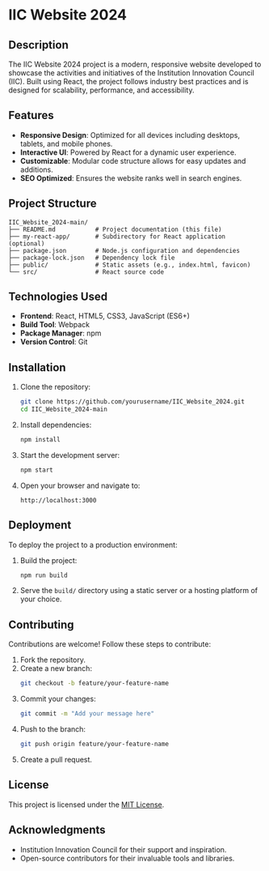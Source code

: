 # IIC Website 2024

## Description
The IIC Website 2024 project is a modern, responsive website developed to showcase the activities and initiatives of the Institution Innovation Council (IIC). Built using React, the project follows industry best practices and is designed for scalability, performance, and accessibility.

## Features
- **Responsive Design**: Optimized for all devices including desktops, tablets, and mobile phones.
- **Interactive UI**: Powered by React for a dynamic user experience.
- **Customizable**: Modular code structure allows for easy updates and additions.
- **SEO Optimized**: Ensures the website ranks well in search engines.

## Project Structure
```
IIC_Website_2024-main/
├── README.md           # Project documentation (this file)
├── my-react-app/       # Subdirectory for React application (optional)
├── package.json        # Node.js configuration and dependencies
├── package-lock.json   # Dependency lock file
├── public/             # Static assets (e.g., index.html, favicon)
└── src/                # React source code
```

## Technologies Used
- **Frontend**: React, HTML5, CSS3, JavaScript (ES6+)
- **Build Tool**: Webpack
- **Package Manager**: npm
- **Version Control**: Git

## Installation

1. Clone the repository:
   ```bash
   git clone https://github.com/yourusername/IIC_Website_2024.git
   cd IIC_Website_2024-main
   ```

2. Install dependencies:
   ```bash
   npm install
   ```

3. Start the development server:
   ```bash
   npm start
   ```

4. Open your browser and navigate to:
   ```
   http://localhost:3000
   ```

## Deployment
To deploy the project to a production environment:
1. Build the project:
   ```bash
   npm run build
   ```

2. Serve the `build/` directory using a static server or a hosting platform of your choice.

## Contributing
Contributions are welcome! Follow these steps to contribute:
1. Fork the repository.
2. Create a new branch:
   ```bash
   git checkout -b feature/your-feature-name
   ```
3. Commit your changes:
   ```bash
   git commit -m "Add your message here"
   ```
4. Push to the branch:
   ```bash
   git push origin feature/your-feature-name
   ```
5. Create a pull request.

## License
This project is licensed under the [MIT License](LICENSE).

## Acknowledgments
- Institution Innovation Council for their support and inspiration.
- Open-source contributors for their invaluable tools and libraries.
